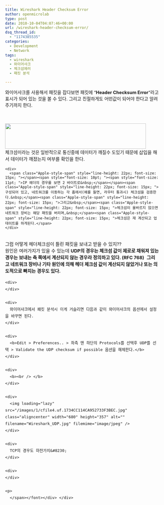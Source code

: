 ```yaml
---
title: Wireshark Header Checksum Error
author: openmicrolab
type: post
date: 2010-10-04T04:07:46+00:00
url: /wireshark-header-checksum-error/
dsq_thread_id:
  - "1174385535"
categories:
  - Development
  - Network
tags:
  - wireshark
  - 와이어샤크
  - 체크섬에러
  - 패킷 분석

---
```

<span style="font-size: 11pt; "><span style="font-size: 11pt; ">﻿</span>와이어샤크를 사용해서 패킷을 잡다보면 패킷에 &#8220;<b>Header Checksum Error</b>&#8220;라고 표시가 되어 있는 것을 볼 수 있다. 그리고 친절하게도 어떤값이 되어야 한다고 알려주기까지 한다.</span>

<div>
  <font class="Apple-style-span" size="4"><span class="Apple-style-span" style="font-size: 15px; line-height: 22px;"><br /> </span></font></p> 
  
  <div>
    <font class="Apple-style-span" size="4"><span class="Apple-style-span" style="font-size: 15px; line-height: 22px;"><img loading="lazy" src="/images/1/cfile29.uf.2072920F4CA951186C030E.jpg" class="aligncenter" width="460" height="83" alt="" filename="ChecksumError.jpg" filemime="image/jpeg" /><br /> </span></font>
  </div>
  
  <div>
    <div>
      <span style="font-size: 11pt; ">체크섬이라는 것은 일반적으로 통신중에 데이터가 깨질수 도있기 때문에&nbsp;</span><span class="Apple-style-span" style="line-height: 22px; font-size: 15px; ">삽입을 해서 데이터가 깨졌는지 여부를 확인을 한다.&nbsp;</span>
    </div>
    
    <div>
      <span class="Apple-style-span" style="line-height: 22px; font-size: 15px; "></span><span style="font-size: 10pt; "><span style="font-size: 11pt; ">IP 헤더의 경우를 보면 2 바이트로&nbsp;</span></span><span class="Apple-style-span" style="line-height: 22px; font-size: 15px; ">구성되어 있고, 네트워크를 이동하는 각 홉에서(예를 들면, 라우터 통과시) 체크섬을 검증한다.&nbsp;</span><span class="Apple-style-span" style="line-height: 22px; font-size: 15px; ">그리고&nbsp;</span><span class="Apple-style-span" style="line-height: 22px; font-size: 15px; ">체크섬이 올바르지 않으면 네트워크 장비는 해당 패킷을 버리며,&nbsp;</span><span class="Apple-style-span" style="line-height: 22px; font-size: 15px; ">체크섬은 재 계산되고 업데이트를 하게된다.</span>
    </div>
  </div>
  
  <div>
    <span class="Apple-style-span" style="line-height: 22px; font-size: 15px; "><br /> </span>
  </div>
  
  <div>
    <span class="Apple-style-span" style="line-height: 22px; font-size: 15px; ">그럼 어떻게 헤더체크섬이 틀린 패킷을 보내고 받을 수 있지??</span>
  </div>
  
  <div>
    <span class="Apple-style-span" style="line-height: 22px; font-size: 15px; ">원인은 여러가지가 있을 수 있는데 <b>UDP의 경우는&nbsp;</b></span><span class="Apple-style-span" style="line-height: 22px; font-size: 15px; "><b>체크섬 값이 제로로 채워져 있는 경우는 보내는 측 쪽에서 계산되지 않는 경우라 정의하고 있다. (</b></span><span class="Apple-style-span" style="line-height: 22px; font-size: 15px; "><b>RFC 768)</b></span><span class="Apple-style-span" style="line-height: 22px; font-size: 15px; ">&nbsp;&nbsp;</span><span class="Apple-style-span" style="line-height: 22px; font-size: 15px; "><b>그리고&nbsp;</b></span><span class="Apple-style-span" style="line-height: 22px; font-size: 15px; "><b>네트워크 장비나 기타 원인에 의해 헤더 체크섬 값이 계산되지 않았거나&nbsp;</b></span><span class="Apple-style-span" style="line-height: 22px; font-size: 15px; "><b>또는 의도적으로 빠지는 경우도 있다.</b></span>
  </div>
  
  <div>
    <font class="Apple-style-span" size="4"><span class="Apple-style-span" style="font-size: 15px; line-height: 22px;"></p> 
    
    <div>
    </div>
    
    <div>
      와이어샤크에서 패킷 분석시 이게 거슬리면 다음과 같이 와이어샤크의 옵션에서 설정을 바꾸면 된다.
    </div>
    
    <div>
      <b>Edit > Preferences.. > 좌측 맨 하단의 Protocols를 선택후 UDP를 선택 > Validate the UDP checksum if possible 옵션을 해제한다.</b>
    </div>
    
    <div>
      <b><br /> </b>
    </div>
    
    <div>
      <img loading="lazy" src="/images/1/cfile4.uf.1734CC114CA952733F3BEC.jpg" class="aligncenter" width="680" height="357" alt="" filename="Wireshark_UDP.jpg" filemime="image/jpeg" />
    </div>
    
    <div>
      TCP의 경우도 마찬가지&#8230;
    </div>
    
    <div>
    </div>
    
    <p>
      </span></font></div> </div>